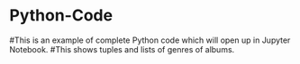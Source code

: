 # Python-Code
#This is an example of complete Python code which will open up in Jupyter Notebook. 
#This shows tuples and lists of genres of albums.
